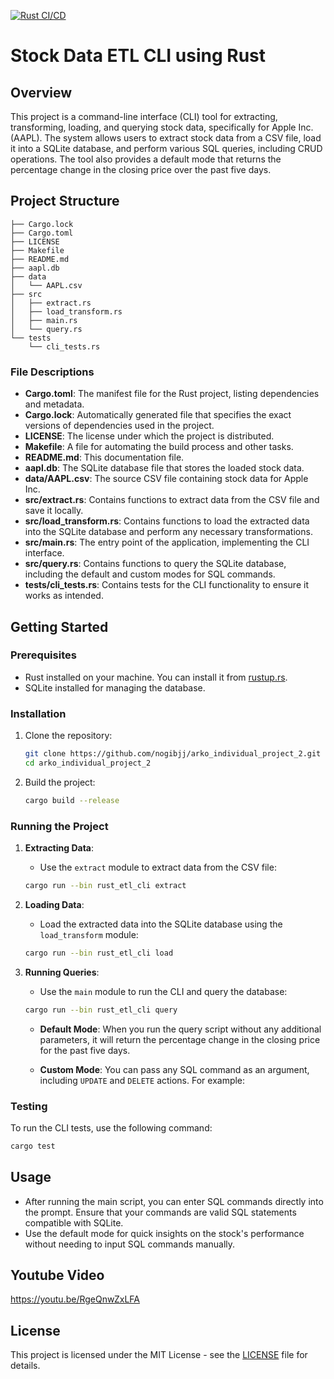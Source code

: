 [![Rust CI/CD](https://github.com/nogibjj/arko_individual_project_2/actions/workflows/CICD.yml/badge.svg)](https://github.com/nogibjj/arko_individual_project_2/actions/workflows/CICD.yml)
# Stock Data ETL CLI using Rust

## Overview

This project is a command-line interface (CLI) tool for extracting, transforming, loading, and querying stock data, specifically for Apple Inc. (AAPL). The system allows users to extract stock data from a CSV file, load it into a SQLite database, and perform various SQL queries, including CRUD operations. The tool also provides a default mode that returns the percentage change in the closing price over the past five days.

## Project Structure

```
├── Cargo.lock
├── Cargo.toml
├── LICENSE
├── Makefile
├── README.md
├── aapl.db
├── data
│   └── AAPL.csv
├── src
│   ├── extract.rs
│   ├── load_transform.rs
│   ├── main.rs
│   └── query.rs
└── tests
    └── cli_tests.rs
```

### File Descriptions

- **Cargo.toml**: The manifest file for the Rust project, listing dependencies and metadata.
- **Cargo.lock**: Automatically generated file that specifies the exact versions of dependencies used in the project.
- **LICENSE**: The license under which the project is distributed.
- **Makefile**: A file for automating the build process and other tasks.
- **README.md**: This documentation file.
- **aapl.db**: The SQLite database file that stores the loaded stock data.
- **data/AAPL.csv**: The source CSV file containing stock data for Apple Inc.
- **src/extract.rs**: Contains functions to extract data from the CSV file and save it locally.
- **src/load_transform.rs**: Contains functions to load the extracted data into the SQLite database and perform any necessary transformations.
- **src/main.rs**: The entry point of the application, implementing the CLI interface.
- **src/query.rs**: Contains functions to query the SQLite database, including the default and custom modes for SQL commands.
- **tests/cli_tests.rs**: Contains tests for the CLI functionality to ensure it works as intended.

## Getting Started

### Prerequisites

- Rust installed on your machine. You can install it from [rustup.rs](https://rustup.rs/).
- SQLite installed for managing the database.

### Installation

1. Clone the repository:

   ```bash
   git clone https://github.com/nogibjj/arko_individual_project_2.git
   cd arko_individual_project_2
   ```

2. Build the project:

   ```bash
   cargo build --release
   ```

### Running the Project

1. **Extracting Data**:
   - Use the `extract` module to extract data from the CSV file:
   
   ```bash
   cargo run --bin rust_etl_cli extract
   ```

2. **Loading Data**:
   - Load the extracted data into the SQLite database using the `load_transform` module:
   
   ```bash
   cargo run --bin rust_etl_cli load
   ```

3. **Running Queries**:
   - Use the `main` module to run the CLI and query the database:
   
   ```bash
   cargo run --bin rust_etl_cli query
   ```

   - **Default Mode**: When you run the query script without any additional parameters, it will return the percentage change in the closing price for the past five days.

   - **Custom Mode**: You can pass any SQL command as an argument, including `UPDATE` and `DELETE` actions. For example:


### Testing

To run the CLI tests, use the following command:

```bash
cargo test
```

## Usage

- After running the main script, you can enter SQL commands directly into the prompt. Ensure that your commands are valid SQL statements compatible with SQLite.
- Use the default mode for quick insights on the stock's performance without needing to input SQL commands manually.

## Youtube Video

https://youtu.be/RgeQnwZxLFA

## License

This project is licensed under the MIT License - see the [LICENSE](LICENSE) file for details.

